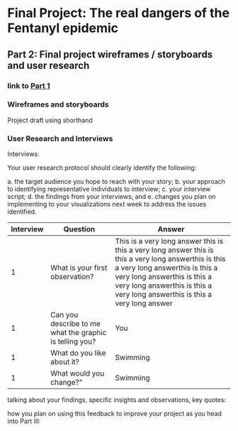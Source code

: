# Final Project: The real dangers of the Fentanyl epidemic 

## Part 2: Final project wireframes / storyboards and user research

### link to [Part 1](final_project_angusferrell.md)

### Wireframes and storyboards

Project draft using shorthand

### User Research and Interviews


Interviews:

Your user research protocol should clearly identify the following: 

a. the target audience you hope to reach with your story; 
b. your approach to identifying representative individuals to interview; 
c. your interview script; 
d. the findings from your interviews; and 
e. changes you plan on implementing to your visualizations next week to address the issues identified. 


| Interview    | Question                                    | Answer
|--------------|---------------------------------------------|---------------------------------------------------|
| 1            | What is your first observation?           | This is a very long answer this is this a very long answer this is this a very long answerthis is this a very long answerthis is this a very long answerthis is this a very long answerthis is this a very long answerthis is this a very long answer                                    | 
| 1            | Can you describe to me what the graphic is telling you?                                       | You                                               | 
| 1            | What do you like about it?                  | Swimming                                          | 
| 1            | What would you change?"                | Swimming                                          | 




talking about your findings, specific insights and observations, key quotes:



how you plan on using this feedback to improve your project as you head into Part III:
